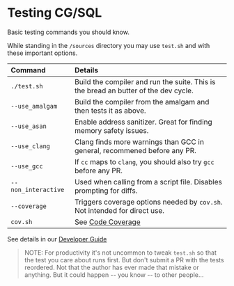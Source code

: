 # Testing CG/SQL

Basic testing commands you should know.

While standing in the `/sources` directory you may use `test.sh` and with these important options.

|Command|Details|
|:------|:------|
|`./test.sh` | Build the compiler and run the suite. This is the bread an butter of the dev cycle.|
|`--use_amalgam`| Build the compiler from the amalgam and then tests it as above.|
|`--use_asan`| Enable address sanitizer.  Great for finding memory safety issues.|
|`--use_clang`| Clang finds more warnings than GCC in general, recommened before any PR.|
|`--use_gcc`| If `cc` maps to `clang`, you should also try `gcc` before any PR.|
|`--non_interactive`|Used when calling from a script file. Disables prompting for diffs.|
|`--coverage`|Triggers coverage options needed by `cov.sh`. Not intended for direct use.|
|`cov.sh` | See [Code Coverage](code-coverage.md) |


See details in our [Developer Guide](../developer_guide/04_testing.md)

>NOTE: For productivity it's not uncommon to tweak `test.sh` so that the test you care about runs first.
>But don't submit a PR with the tests reordered.  Not that the author has ever made that mistake or
>anything.  But it could happen -- you know -- to other people...
